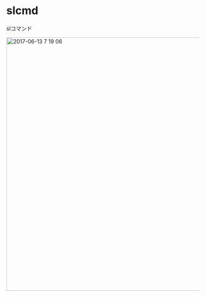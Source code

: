 # slcmd
slコマンド

<img width="662" alt="2017-06-13 7 19 06" src="https://user-images.githubusercontent.com/416977/27057786-a15ceb98-5008-11e7-9d7d-b7cc996fb8bc.png">

